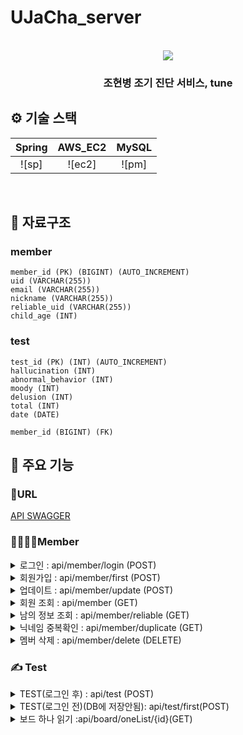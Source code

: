 # UJaCha_server

<p align="center">
  <br>
  <img src="./readme/Everyfandom.svg">
  <br>
</p>

<h3 align = "center"> 조현병 조기 진단 서비스, tune </h3>




## ⚙️ 기술 스택

|  Spring    |  AWS_EC2  |  MySQL    | 
| :--------: | :-------: | :-------: | 
|   ![sp]    |   ![ec2]  |   ![pm]   | 

<br>

## 💽 자료구조

### member
    member_id (PK) (BIGINT) (AUTO_INCREMENT)
    uid (VARCHAR(255))
    email (VARCHAR(255))
    nickname (VARCHAR(255))
    reliable_uid (VARCHAR(255))
    child_age (INT)


### test
    test_id (PK) (INT) (AUTO_INCREMENT)
    hallucination (INT)
    abnormal_behavior (INT)
    moody (INT)
    delusion (INT)
    total (INT) 
    date (DATE)
    
    member_id (BIGINT) (FK)


## 📌 주요 기능

### 🔗URL
[API SWAGGER](http://ec2-3-34-143-183.ap-northeast-2.compute.amazonaws.com:8080/swagger-ui/index.html#/member%20%EC%BB%A8%ED%8A%B8%EB%A1%A4%EB%9F%AC/updateMember)

### 👨‍👩‍👦‍👦Member
 <details markdown = "1">
  <summary>로그인 : api/member/login  (POST)</summary>
    <ul>
      <li>Request body</li>
      
```json
{
  "email": "string",
  "uid": "string"
}
```

  <li>Response body </li>  

```json
{
  "token": "string",
  "exprTime": 0,
  "first": true
}    
```

  </ul>
 </details>
  
 <details markdown = "1">
  <summary>회원가입 : api/member/first (POST)</summary>
    <ul>
      <li>Request body</li>
      
```json
{
  "nickname": "string",
  "childAge": 0,
  "uid": "string"
}
```

  <li>Response body </li>  

```
string(token 값)
```

  </ul>
 </details>

 <details markdown = "1">
  <summary>업데이트 : api/member/update  (POST)</summary>
    <ul>
     <li>Request header</li>
      
```json
{
  "Authorization": "String",
  "Content-Type": "application/json"
}
```

<li>Request body</li>
      
```json
{
  "nickname": "string",
  "reliableName": "string",
  "childAge": 0
}
```

  <li>Response body </li>  

```json
   "업데이트 성공"  
```

  </ul>
 </details>

 <details markdown = "1">
  <summary>회원 조회 : api/member  (GET)</summary>
    <ul>
     <li>Request header</li>
      
```json
{
  "Authorization": "String",
  "Content-Type": "application/json"
}
```

  <li>Response body </li>  

```json
{
  "uid": "string",
  "email": "string",
  "nickname": "string",
  "reliableName": "string",
  "childAge": 0,
  "test": [
    {
      "testId": 0,
      "hallucination": 0,
      "abnormalBehavior": 0,
      "moody": 0,
      "delusion": 0,
      "total": 0,
      "date": "2024-02-16"
    }
  ]
} 
```

  </ul>
 </details>


 <details markdown = "1">
  <summary>남의 정보 조회 : api/member/reliable  (GET)</summary>
    <ul>
     <li>Request header</li>
      
```json
{
  "Authorization": "String",
  "Content-Type": "application/json"
}
```

  <li>Response body </li>  

```json
{
  "uid": "string",
  "email": "string",
  "nickname": "string",
  "reliableName": "string",
  "childAge": 0,
  "test": [
    {
      "testId": 0,
      "hallucination": 0,
      "abnormalBehavior": 0,
      "moody": 0,
      "delusion": 0,
      "total": 0,
      "date": "2024-02-16"
    }
  ]
} 
```

  </ul>
 </details>

 <details markdown = "1">
  <summary>닉네임 중복확인 : api/member/duplicate  (GET)</summary>
    <ul>
     <li>RequestParam</li>
      
```
?name="string
```

  <li>Response body </li>  

```
boolean
```

  </ul>
 </details>

<details markdown = "1">
  <summary>멤버 삭제 : api/member/delete  (DELETE)</summary>
    <ul>
     <li>Request header</li>
      
```json
{
  "Authorization": "String",
  "Content-Type": "application/json"
}
```

  <li>Response body </li>  

```
"삭제 되었습니다."
```

  </ul>
 </details>


### ✍️ Test

 <details markdown = "1">
  <summary>TEST(로그인 후) : api/test (POST)</summary>
    <ul>
      <li>Request Header</li>
      
```json
{
  "Authorization": "String",
  "Content-Type": "application/json"
}
```

  <li>Request Body </li>  

```json
{
  "question1": 0,
  "question2": 0,
  "question3": 0,
  "question4": 0,
  "question5": 0,
  "question6": 0,
  "question7": 0,
  "question8": 0,
  "question9": 0,
  "question10": 0,
  "question11": 0,
  "question12": 0
}
```

  <li>Response body</li>  

```json
{
  "testId": 0,
  "hallucination": 0,
  "abnormalBehavior": 0,
  "moody": 0,
  "delusion": 0,
  "total": 0,
  "date": "2024-02-16"
}
```

  </ul>
 </details>


 <details markdown = "1">
  <summary >TEST(로그인 전)(DB에 저장안됨): api/test/first(POST)</summary>
    <ul>
  <li>Request Body </li>  

```json
{
  "question1": 0,
  "question2": 0,
  "question3": 0,
  "question4": 0,
  "question5": 0,
  "question6": 0,
  "question7": 0,
  "question8": 0,
  "question9": 0,
  "question10": 0,
  "question11": 0,
  "question12": 0
}
```

  <li>Response Body </li>  

```json
{
  "hallucination": 0,
  "abnormalBehavior": 0,
  "moody": 0,
  "delusion": 0,
  "total": 0
}
```

  </ul>
  </details>

 <details markdown = "1">
  <summary>보드 하나 읽기 :api/board/oneList/{id}(GET)</summary>
    <ul>
      <li>Request Header</li>
      
```json
{
  "Authorization": "String",
  "Content-Type": "application/json"
}
```


  <li>Response body</li>  

```
boolean
```

  </ul>
 </details>

